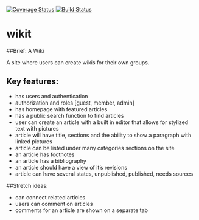 [![Coverage Status](https://coveralls.io/repos/chi-dragonflies-2015/wikit/badge.svg?branch=master&service=github)](https://coveralls.io/github/chi-dragonflies-2015/wikit?branch=master)
[![Build Status](https://travis-ci.org/chi-dragonflies-2015/wikit.svg?branch=travis)](https://travis-ci.org/chi-dragonflies-2015/wikit)
# wikit

##Brief: A Wiki

A site where users can create wikis for their own groups.

## Key features:
* has users and authentication 
* authorization and roles [guest, member, admin]
* has homepage with featured articles
* has a public search function to find articles
* user can create an article with a built in editor that allows for stylized text with pictures
* article will have title, sections and the ability to show a paragraph with linked pictures
* article can be listed under many categories sections on the site
* an article has footnotes
* an article has a bibliography
* an article should have a view of it’s revisions
* article can have several states, unpublished, published, needs sources

##Stretch ideas:
* can connect related articles
* users can comment on articles
* comments for an article are shown on a separate tab
